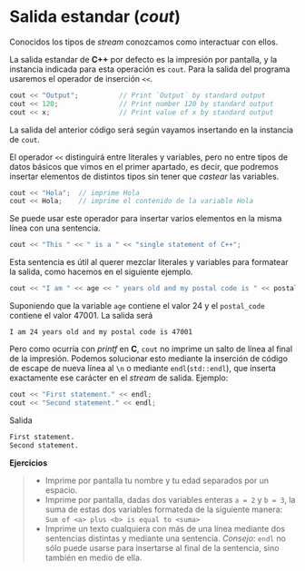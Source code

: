 Salida estandar (_cout_)
====

Conocidos los tipos de _stream_ conozcamos como interactuar con ellos.

La salida estandar de **C++** por defecto es la impresión por pantalla, y la instancia indicada para esta operación es `cout`. Para la salida del programa usaremos el operador de inserción `<<`.

```cpp
cout << "Output";          // Print `Output` by standard output
cout << 120;               // Print number 120 by standard output
cout << x;                 // Print value of x by standard output
```

La salida del anterior código será según vayamos insertando en la instancia de `cout`.

El operador `<<` distinguirá entre literales y variables, pero no entre tipos de datos básicos que vimos en el primer apartado, es decir, que podremos insertar elementos de distintos tipos sin tener que _castear_ las variables.

```cpp
cout << "Hola";  // imprime Hola
cout << Hola;    // imprime el contenido de la variable Hola
```

Se puede usar este operador para insertar varios elementos en la misma línea con una sentencia.

```cpp
cout << "This " << " is a " << "single statement of C++";
```

Esta sentencia es útil al querer mezclar literales y variables para formatear la salida, como hacemos en el siguiente ejemplo.

```cpp
cout << "I am " << age << " years old and my postal code is " << postal_code;
```

Suponiendo que la variable `age` contiene el valor 24 y el `postal_code` contiene el valor 47001. La salida será 

`I am 24 years old and my postal code is 47001`

Pero como ocurría con _printf_ en **C**, `cout` no imprime un salto de línea al final de la impresión. Podemos solucionar esto mediante la inserción de código de escape de nueva línea al `\n` o mediante `endl`(`std::endl`), que inserta exactamente ese carácter en el _stream_ de salida. Ejemplo:

```cpp
cout << "First statement." << endl;
cout << "Second statement." << endl;
```
Salida
```bash
First statement.
Second statement.
```

**Ejercicios**
> - Imprime por pantalla tu nombre y tu edad separados por un espacio.
> - Imprime por pantalla, dadas dos variables enteras `a = 2` y `b = 3`, la suma de estas dos variables formateda de la siguiente manera:<br>`Sum of <a> plus <b> is equal to <suma>`
> - Imprime un texto cualquiera con más de una línea mediante dos sentencias distintas y mediante una sentencia. _Consejo_: `endl` no sólo puede usarse para insertarse al final de la sentencia, sino también en medio de ella.
